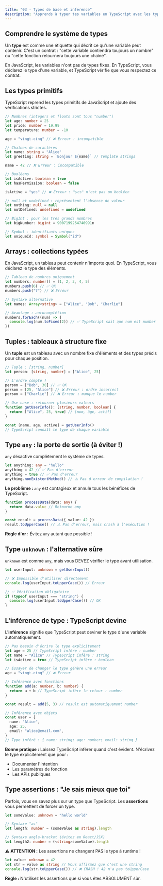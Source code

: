 ```yaml
---
title: "03 - Types de base et inférence"
description: "Apprends à typer tes variables en TypeScript avec les types primitifs, l’inférence automatique et les bonnes pratiques de typage."
---
```


## Comprendre le système de types

Un **type** est comme une étiquette qui décrit ce qu'une variable peut contenir. C'est un contrat : "cette variable contiendra toujours un nombre" ou "cette fonction retournera toujours une chaîne".

En JavaScript, les variables n'ont pas de types fixes. En TypeScript, vous déclarez le type d'une variable, et TypeScript vérifie que vous respectez ce contrat.

## Les types primitifs

TypeScript reprend les types primitifs de JavaScript et ajoute des vérifications strictes.

```typescript
// Nombres (integers et floats sont tous "number")
let age: number = 25
let price: number = 19.99
let temperature: number = -10

age = "vingt-cinq" // ❌ Erreur : incompatible

// Chaînes de caractères
let name: string = "Alice"
let greeting: string = `Bonjour ${name}` // Template strings

name = 42 // ❌ Erreur : incompatible

// Booléens
let isActive: boolean = true
let hasPermission: boolean = false

isActive = "yes" // ❌ Erreur : "yes" n'est pas un booléen

// null et undefined : représentent l'absence de valeur
let nothing: null = null
let notDefined: undefined = undefined

// BigInt : pour les très grands nombres
let bigNumber: bigint = 9007199254740991n

// Symbol : identifiants uniques
let uniqueId: symbol = Symbol("id")
```

## Arrays : collections typées

En JavaScript, un tableau peut contenir n'importe quoi. En TypeScript, vous déclarez le type des éléments.

```typescript
// Tableau de nombres uniquement
let numbers: number[] = [1, 2, 3, 4, 5]
numbers.push(6) // ✅ OK
numbers.push("7") // ❌ Erreur

// Syntaxe alternative
let names: Array<string> = ["Alice", "Bob", "Charlie"]

// Avantage : autocomplétion
numbers.forEach((num) => {
  console.log(num.toFixed(2)) // ✅ TypeScript sait que num est number
})
```

## Tuples : tableaux à structure fixe

Un **tuple** est un tableau avec un nombre fixe d'éléments et des types précis pour chaque position.

```typescript
// Tuple : [string, number]
let person: [string, number] = ["Alice", 25]

// L'ordre compte !
person = ["Bob", 30] // ✅ OK
person = [25, "Alice"] // ❌ Erreur : ordre incorrect
person = ["Charlie"] // ❌ Erreur : manque le number

// Use case : retourner plusieurs valeurs
function getUserInfo(): [string, number, boolean] {
  return ["Alice", 25, true] // [nom, âge, actif]
}

const [name, age, active] = getUserInfo()
// TypeScript connaît le type de chaque variable
```

## Type `any` : la porte de sortie (à éviter !)

`any` désactive complètement le système de types.

```typescript
let anything: any = "hello"
anything = 42 // ✅ Pas d'erreur
anything = true // ✅ Pas d'erreur
anything.nonExistentMethod() // ⚠️ Pas d'erreur de compilation !
```

**Le problème :** `any` est contagieux et annule tous les bénéfices de TypeScript.

```typescript
function processData(data: any) {
  return data.value // Retourne any
}

const result = processData({ value: 42 })
result.toUpperCase() // ⚠️ Pas d'erreur, mais crash à l'exécution !
```

**Règle d'or :** Évitez `any` autant que possible !

## Type `unknown` : l'alternative sûre

`unknown` est comme `any`, mais vous DEVEZ vérifier le type avant utilisation.

```typescript
let userInput: unknown = getUserInput()

// ❌ Impossible d'utiliser directement
console.log(userInput.toUpperCase()) // Erreur

// ✅ Vérification obligatoire
if (typeof userInput === "string") {
  console.log(userInput.toUpperCase()) // OK
}
```

## L'inférence de type : TypeScript devine

L'**inférence** signifie que TypeScript peut deviner le type d'une variable automatiquement.

```typescript
// Pas besoin d'écrire le type explicitement
let age = 25 // TypeScript infère : number
let name = "Alice" // TypeScript infère : string
let isActive = true // TypeScript infère : boolean

// Essayer de changer le type génère une erreur
age = "vingt-cinq" // ❌ Erreur

// Inférence avec fonctions
function add(a: number, b: number) {
  return a + b // TypeScript infère le retour : number
}

const result = add(5, 3) // result est automatiquement number

// Inférence avec objets
const user = {
  name: "Alice",
  age: 25,
  email: "alice@email.com",
}
// Type inféré : { name: string; age: number; email: string }
```

**Bonne pratique :** Laissez TypeScript inférer quand c'est évident. N'écrivez le type explicitement que pour :

- Documenter l'intention
- Les paramètres de fonction
- Les APIs publiques

## Type assertions : "Je sais mieux que toi"

Parfois, vous en savez plus sur un type que TypeScript. Les **assertions** vous permettent de forcer un type.

```typescript
let someValue: unknown = "hello world"

// Syntaxe "as"
let length: number = (someValue as string).length

// Syntaxe angle-bracket (évitez en React/JSX)
let length2: number = (<string>someValue).length
```

**⚠️ ATTENTION :** Les assertions ne changent PAS le type à runtime !

```typescript
let value: unknown = 42
let str = value as string // Vous affirmez que c'est une string
console.log(str.toUpperCase()) // ❌ CRASH ! 42 n'a pas toUpperCase
```

**Règle :** N'utilisez les assertions que si vous êtes ABSOLUMENT sûr.
